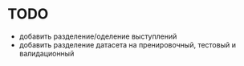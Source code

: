 # TODO
- добавить разделение/оделение выступлений
- добавить разделение  датасета на пренировочный, тестовый и валидационный
